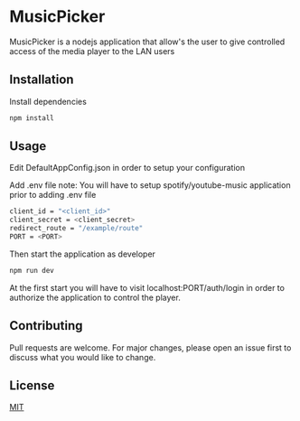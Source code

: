 # MusicPicker

MusicPicker is a nodejs application that allow's the user to give controlled access of the media player to the LAN users

## Installation

Install dependencies

```bash
npm install
```

## Usage

Edit DefaultAppConfig.json in order to setup your configuration

Add .env file
note: You will have to setup spotify/youtube-music application prior to adding .env file

```bash
client_id = "<client_id>"
client_secret = <client_secret>
redirect_route = "/example/route"
PORT = <PORT>
```

Then start the application as developer

```bash
npm run dev
```

At the first start you will have to visit localhost:PORT/auth/login in order to authorize the application to control the player.

## Contributing

Pull requests are welcome. For major changes, please open an issue first
to discuss what you would like to change.

## License

[MIT](https://choosealicense.com/licenses/mit/)
